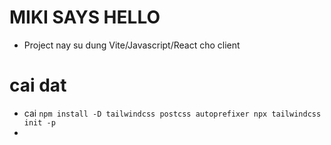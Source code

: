 # MIKI SAYS HELLO

- Project nay su dung Vite/Javascript/React cho client

# cai dat

- cai `npm install -D tailwindcss postcss autoprefixer
npx tailwindcss init -p`
-

